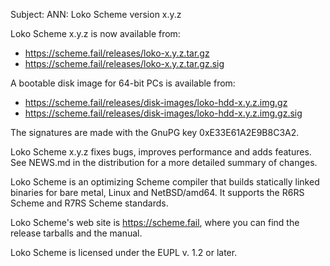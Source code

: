 <!--
SPDX-FileCopyrightText: 2022 G. Weinholt

SPDX-License-Identifier: EUPL-1.2+
-->

Subject: ANN: Loko Scheme version x.y.z

Loko Scheme x.y.z is now available from:

* <https://scheme.fail/releases/loko-x.y.z.tar.gz>
* <https://scheme.fail/releases/loko-x.y.z.tar.gz.sig>

A bootable disk image for 64-bit PCs is available from:

* <https://scheme.fail/releases/disk-images/loko-hdd-x.y.z.img.gz>
* <https://scheme.fail/releases/disk-images/loko-hdd-x.y.z.img.gz.sig>

The signatures are made with the GnuPG key 0xE33E61A2E9B8C3A2.

Loko Scheme x.y.z fixes bugs, improves performance and adds features.
See NEWS.md in the distribution for a more detailed summary of
changes.

Loko Scheme is an optimizing Scheme compiler that builds statically
linked binaries for bare metal, Linux and NetBSD/amd64. It supports
the R6RS Scheme and R7RS Scheme standards.

Loko Scheme's web site is <https://scheme.fail>, where you can find
the release tarballs and the manual.

Loko Scheme is licensed under the EUPL v. 1.2 or later.
